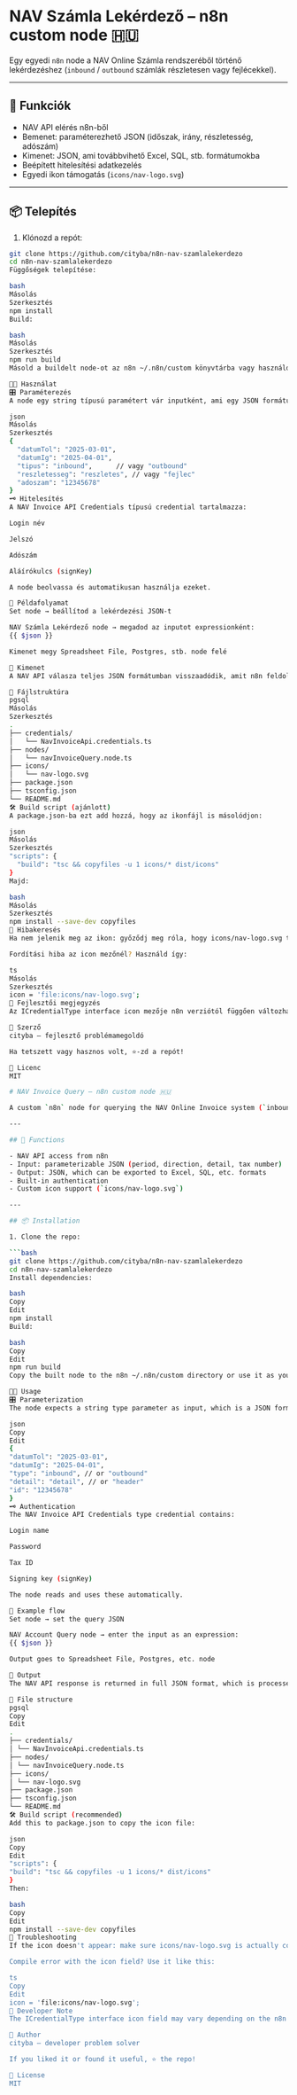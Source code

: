 # NAV Számla Lekérdező – n8n custom node 🇭🇺

Egy egyedi `n8n` node a NAV Online Számla rendszeréből történő lekérdezéshez (`inbound` / `outbound` számlák részletesen vagy fejlécekkel).

---

## 🧰 Funkciók

- NAV API elérés n8n-ből
- Bemenet: paraméterezhető JSON (időszak, irány, részletesség, adószám)
- Kimenet: JSON, ami továbbvihető Excel, SQL, stb. formátumokba
- Beépített hitelesítési adatkezelés
- Egyedi ikon támogatás (`icons/nav-logo.svg`)

---

## 📦 Telepítés

1. Klónozd a repót:

```bash
git clone https://github.com/cityba/n8n-nav-szamlalekerdezo
cd n8n-nav-szamlalekerdezo
Függőségek telepítése:

bash
Másolás
Szerkesztés
npm install
Build:

bash
Másolás
Szerkesztés
npm run build
Másold a buildelt node-ot az n8n ~/.n8n/custom könyvtárba vagy használd saját csomagként dockeres deployhoz.

🧑‍💻 Használat
🎛️ Paraméterezés
A node egy string típusú paramétert vár inputként, ami egy JSON formátumú lekérdezés:

json
Másolás
Szerkesztés
{
  "datumTol": "2025-03-01",
  "datumIg": "2025-04-01",
  "tipus": "inbound",      // vagy "outbound"
  "reszletesseg": "reszletes", // vagy "fejlec"
  "adoszam": "12345678"
}
🗝️ Hitelesítés
A NAV Invoice API Credentials típusú credential tartalmazza:

Login név

Jelszó

Adószám

Aláírókulcs (signKey)

A node beolvassa és automatikusan használja ezeket.

🧪 Példafolyamat
Set node → beállítod a lekérdezési JSON-t

NAV Számla Lekérdező node → megadod az inputot expressionként:
{{ $json }}

Kimenet megy Spreadsheet File, Postgres, stb. node felé

🧾 Kimenet
A NAV API válasza teljes JSON formátumban visszaadódik, amit n8n feldolgoz.

📁 Fájlstruktúra
pgsql
Másolás
Szerkesztés
.
├── credentials/
│   └── NavInvoiceApi.credentials.ts
├── nodes/
│   └── navInvoiceQuery.node.ts
├── icons/
│   └── nav-logo.svg
├── package.json
├── tsconfig.json
└── README.md
🛠️ Build script (ajánlott)
A package.json-ba ezt add hozzá, hogy az ikonfájl is másolódjon:

json
Másolás
Szerkesztés
"scripts": {
  "build": "tsc && copyfiles -u 1 icons/* dist/icons"
}
Majd:

bash
Másolás
Szerkesztés
npm install --save-dev copyfiles
🐞 Hibakeresés
Ha nem jelenik meg az ikon: győződj meg róla, hogy icons/nav-logo.svg tényleg bemásolódik a dist/ könyvtárba

Fordítási hiba az icon mezőnél? Használd így:

ts
Másolás
Szerkesztés
icon = 'file:icons/nav-logo.svg';
🔐 Fejlesztői megjegyzés
Az ICredentialType interface icon mezője n8n verziótól függően változhat. A legnagyobb kompatibilitás érdekében stringként érdemes használni: 'file:icons/nav-logo.svg'

👤 Szerző
cityba – fejlesztő problémamegoldó

Ha tetszett vagy hasznos volt, ⭐️-zd a repót!

📜 Licenc
MIT

# NAV Invoice Query – n8n custom node 🇭🇺

A custom `n8n` node for querying the NAV Online Invoice system (`inbound` / `outbound` invoices in detail or with headers).

---

## 🧰 Functions

- NAV API access from n8n
- Input: parameterizable JSON (period, direction, detail, tax number)
- Output: JSON, which can be exported to Excel, SQL, etc. formats
- Built-in authentication
- Custom icon support (`icons/nav-logo.svg`)

---

## 📦 Installation

1. Clone the repo:

```bash
git clone https://github.com/cityba/n8n-nav-szamlalekerdezo
cd n8n-nav-szamlalekerdezo
Install dependencies:

bash
Copy
Edit
npm install
Build:

bash
Copy
Edit
npm run build
Copy the built node to the n8n ~/.n8n/custom directory or use it as your own package for docker deployment.

🧑‍💻 Usage
🎛️ Parameterization
The node expects a string type parameter as input, which is a JSON format query:

json
Copy
Edit
{
"datumTol": "2025-03-01",
"datumIg": "2025-04-01",
"type": "inbound", // or "outbound"
"detail": "detail", // or "header"
"id": "12345678"
}
🗝️ Authentication
The NAV Invoice API Credentials type credential contains:

Login name

Password

Tax ID

Signing key (signKey)

The node reads and uses these automatically.

🧪 Example flow
Set node → set the query JSON

NAV Account Query node → enter the input as an expression:
{{ $json }}

Output goes to Spreadsheet File, Postgres, etc. node

🧾 Output
The NAV API response is returned in full JSON format, which is processed by n8n.

📁 File structure
pgsql
Copy
Edit
.
├── credentials/
│ └── NavInvoiceApi.credentials.ts
├── nodes/
│ └── navInvoiceQuery.node.ts
├── icons/
│ └── nav-logo.svg
├── package.json
├── tsconfig.json
└── README.md
🛠️ Build script (recommended)
Add this to package.json to copy the icon file:

json
Copy
Edit
"scripts": {
"build": "tsc && copyfiles -u 1 icons/* dist/icons"
}
Then:

bash
Copy
Edit
npm install --save-dev copyfiles
🐞 Troubleshooting
If the icon doesn't appear: make sure icons/nav-logo.svg is actually copied to the dist/ directory

Compile error with the icon field? Use it like this:

ts
Copy
Edit
icon = 'file:icons/nav-logo.svg';
🔐 Developer Note
The ICredentialType interface icon field may vary depending on the n8n version. For the best compatibility, use it as a string: 'file:icons/nav-logo.svg'

👤 Author
cityba – developer problem solver

If you liked it or found it useful, ⭐️ the repo!

📜 License
MIT
